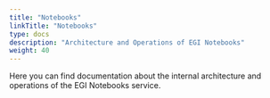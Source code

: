 ```yaml
---
title: "Notebooks"
linkTitle: "Notebooks"
type: docs
description: "Architecture and Operations of EGI Notebooks"
weight: 40
---
```


Here you can find documentation about the internal architecture and operations
of the EGI Notebooks service.
